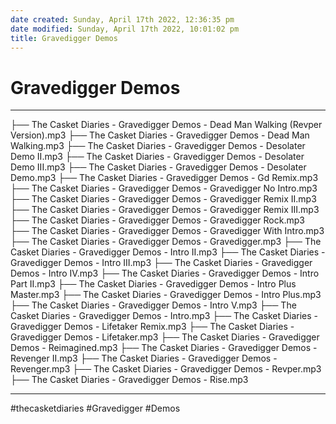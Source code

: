 ```yaml
---
date created: Sunday, April 17th 2022, 12:36:35 pm
date modified: Sunday, April 17th 2022, 10:01:02 pm
title: Gravedigger Demos
---
```

# Gravedigger Demos

---

├── The Casket Diaries - Gravedigger Demos - Dead Man Walking (Revper Version).mp3
├── The Casket Diaries - Gravedigger Demos - Dead Man Walking.mp3
├── The Casket Diaries - Gravedigger Demos - Desolater Demo II.mp3
├── The Casket Diaries - Gravedigger Demos - Desolater Demo III.mp3
├── The Casket Diaries - Gravedigger Demos - Desolater Demo.mp3
├── The Casket Diaries - Gravedigger Demos - Gd Remix.mp3
├── The Casket Diaries - Gravedigger Demos - Gravedigger No Intro.mp3
├── The Casket Diaries - Gravedigger Demos - Gravedigger Remix II.mp3
├── The Casket Diaries - Gravedigger Demos - Gravedigger Remix III.mp3
├── The Casket Diaries - Gravedigger Demos - Gravedigger Rock.mp3
├── The Casket Diaries - Gravedigger Demos - Gravedigger With Intro.mp3
├── The Casket Diaries - Gravedigger Demos - Gravedigger.mp3
├── The Casket Diaries - Gravedigger Demos - Intro II.mp3
├── The Casket Diaries - Gravedigger Demos - Intro III.mp3
├── The Casket Diaries - Gravedigger Demos - Intro IV.mp3
├── The Casket Diaries - Gravedigger Demos - Intro Part II.mp3
├── The Casket Diaries - Gravedigger Demos - Intro Plus Master.mp3
├── The Casket Diaries - Gravedigger Demos - Intro Plus.mp3
├── The Casket Diaries - Gravedigger Demos - Intro V.mp3
├── The Casket Diaries - Gravedigger Demos - Intro.mp3
├── The Casket Diaries - Gravedigger Demos - Lifetaker Remix.mp3
├── The Casket Diaries - Gravedigger Demos - Lifetaker.mp3
├── The Casket Diaries - Gravedigger Demos - Reimagined.mp3
├── The Casket Diaries - Gravedigger Demos - Revenger II.mp3
├── The Casket Diaries - Gravedigger Demos - Revenger.mp3
├── The Casket Diaries - Gravedigger Demos - Revper.mp3
├── The Casket Diaries - Gravedigger Demos - Rise.mp3

---

#thecasketdiaries #Gravedigger #Demos